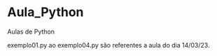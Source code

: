 # Aula_Python
Aulas de Python


exemplo01.py ao exemplo04.py  são referentes a aula  do dia 14/03/23.

